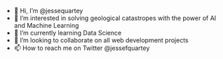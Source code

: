 - 👋 Hi, I’m @jessequartey
- 👀 I’m interested in solving geological catastropes with the power of AI and Machine Learning
- 🌱 I’m currently learning Data Science
- 💞️ I’m looking to collaborate on all web development projects
- 📫 How to reach me  on Twitter @jessefquartey 

<!---
jessequartey/jessequartey is a ✨ special ✨ repository because its `README.md` (this file) appears on your GitHub profile.
You can click the Preview link to take a look at your changes.
--->
